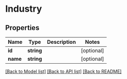 # Industry

## Properties

 Name     | Type       | Description | Notes      
----------|------------|-------------|------------
 **id**   | **string** |             | [optional] 
 **name** | **string** |             | [optional] 

[[Back to Model list]](../../README.md#documentation-for-models) [[Back to API list]](../../README.md#documentation-for-api-endpoints) [[Back to README]](../../README.md)



